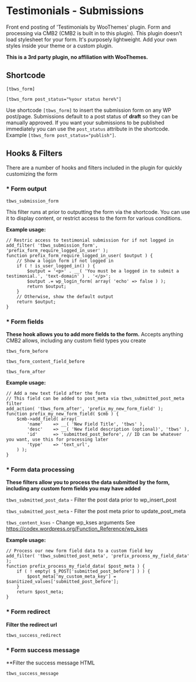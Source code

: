 # Testimonials - Submissions
Front end posting of 'Testimonials by WooThemes' plugin. Form and processing via CMB2 (CMB2 is built in to this plugin). This plugin doesn't load stylesheet for your form. It's purposely lightweight. Add your own styles inside your theme or a custom plugin.

**This is a 3rd party plugin, no affiliation with WooThemes.**

## Shortcode
`[tbws_form]`

`[tbws_form post_status="%your status here%"]`

Use shortcode `[tbws_form]` to insert the submission form on any WP post/page.
Submissions default to a post status of **draft** so they can be manually approved.
If you want your submissions to be published immediately you can use the `post_status` attribute in the shortcode. Example `[tbws_form post_status="publish"]`.

## Hooks & Filters
There are a number of hooks and filters included in the plugin for quickly customizing the form

### * Form output
`tbws_submission_form`

This filter runs at prior to outputting the form via the shortcode. You can use it to display content, or restrict access to the form for various conditions.

**Example usage:**
```
// Restric access to testimonial submission for if not logged in
add_filter( 'tbws_submission_form', 'prefix_form_require_logged_in_user' );
function prefix_form_require_logged_in_user( $output ) {
    // Show a login form if not logged in
    if ( ! is_user_logged_in() ) {
        $output = '<p>' . __( 'You must be a logged in to submit a testimonial.', 'text-domain' ) . '</p>';
        $output .= wp_login_form( array( 'echo' => false ) );
        return $output;
    }
    // Otherwise, show the default output
    return $output;
}
```

### * Form fields
**These hook allows you to add more fields to the form.**
Accepts anything CMB2 allows, including any custom field types you create

`tbws_form_before`

`tbws_form_content_field_before`

`tbws_form_after`

**Example usage:**
```
// Add a new text field after the form
// This field can be added to post_meta via tbws_submitted_post_meta filter
add_action( 'tbws_form_after', 'prefix_my_new_form_field' );
function prefix_my_new_form_field( $cmb ) {
    $cmb->add_field( array(
        'name'    => __( 'New Field Title', 'tbws' ),
        'desc'    => __( 'New field description (optional)', 'tbws' ),
        'id'      => 'submitted_post_before', // ID can be whatever you want, use this for processing later
        'type'    => 'text_url',
    ) );
}
```

### * Form data processing
**These filters allow you to process the data submitted by the form, including any custom form fields you may have added**

`tbws_submitted_post_data` - Filter the post data prior to wp_insert_post

`tbws_submitted_post_meta` - Filter the post meta prior to update_post_meta

`tbws_content_kses` - Change wp_kses arguments
See https://codex.wordpress.org/Function_Reference/wp_kses

**Example usage:**
```
// Process our new form field data to a custom field key
add_filter( 'tbws_submitted_post_meta', 'prefix_process_my_field_data' );
function prefix_process_my_field_data( $post_meta ) {
	if ( ! empty( $_POST['submitted_post_before'] ) ) {
		$post_meta['my_custom_meta_key'] = $sanitized_values['submitted_post_before'];
	}
	return $post_meta;
}
```

### * Form redirect
**Filter the redirect url**

`tbws_success_redirect`

### * Form success message
**Filter the success message HTML

`tbws_success_message`
